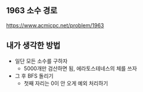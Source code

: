 ## 1963 소수 경로

<https://www.acmicpc.net/problem/1963>

## 내가 생각한 방법

<!-- ![이미지](./img.png) -->

- 일단 모든 소수를 구하자
  - 5000개만 검산하면 됨, 에라토스테네스의 체를 쓰자
- 그 후 BFS 돌리기
  - 첫째 자리는 0이 안 오게 예외 처리하기
